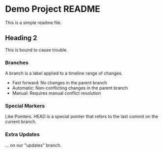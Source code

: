 # Demo Project README

This is a simple readme file.

## Heading 2

This is bound to cause trouble.

### Branches

A branch is a label applied to a timeline range of changes.

 * Fast forward: No changes in the parent branch
 * Automatic: Non-conflicting changes in the parent branch
 * Manual: Requires manual conflict resolution

### Special Markers

Like Pointers. HEAD is a special pointer that refers to the last commit on the current branch.

### Extra Updates

... on our "updates" branch.


